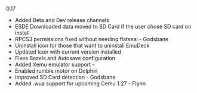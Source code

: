 0.17

- Added Beta and Dev release channels
- ESDE Downloaded data moved to SD Card if the user chose SD card on install
- RPCS3 permissions fixed without needing flatseal - Godsbane
- Uninstall icon for those that want to uninstall EmuDeck
- Updated Icon with current version installed
- Fixes Bezels and Autosave configuration
- Added Xemu emulator support -
- Enabled rumble motor on Dolphin
- Improved SD Card detection - Godsbane
- Added .wua support for upcoming Cemu 1.27 - Flynn
